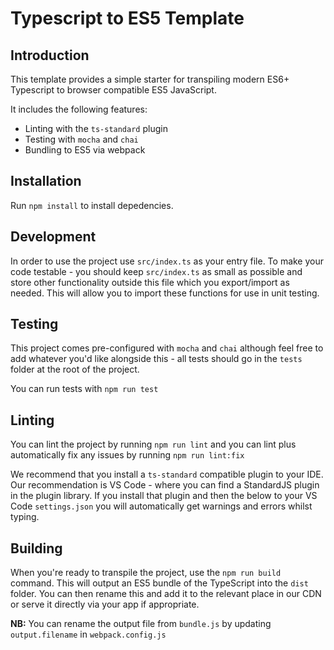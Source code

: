 # Typescript to ES5 Template

## Introduction

This template provides a simple starter for transpiling modern ES6+ Typescript to browser compatible ES5 JavaScript. 

It includes the following features:

- Linting with the `ts-standard` plugin
- Testing with `mocha` and `chai`
- Bundling to ES5 via webpack

## Installation

Run `npm install` to install depedencies.

## Development

In order to use the project use `src/index.ts` as your entry file. To make your code testable - you should keep `src/index.ts` as small as possible and store other functionality outside this file which you export/import as needed. This will allow you to import these functions for use in unit testing.

## Testing

This project comes pre-configured with `mocha` and `chai` although feel free to add whatever you'd like alongside this - all tests should go in the `tests` folder at the root of the project.

You can run tests with `npm run test`

## Linting

You can lint the project by running `npm run lint` and you can lint plus automatically fix any issues by running `npm run lint:fix`

We recommend that you install a `ts-standard` compatible plugin to your IDE. Our recommendation is VS Code - where you can find a StandardJS plugin in the plugin library. If you install that plugin and then the below to your VS Code `settings.json` you will automatically get warnings and errors whilst typing.

## Building

When you're ready to transpile the project, use the `npm run build` command. This will output an ES5 bundle of the TypeScript into the `dist` folder. You can then rename this and add it to the relevant place in our CDN or serve it directly via your app if appropriate.

**NB:** You can rename the output file from `bundle.js` by updating `output.filename` in `webpack.config.js` 
